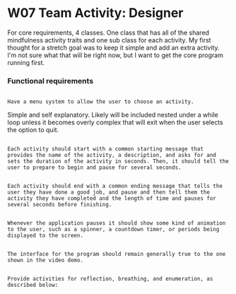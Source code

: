 <h1>
    W07 Team Activity: Designer
</h1>
<p>
For core requirements, 4 classes. One class that has all of the shared mindfulness activity traits and one sub class for each activity. My first thought for a stretch goal was to keep it simple and add an extra activity. I'm not sure what that will be right now, but I want to get the core program running first. 
</p>

<h3>
Functional requirements
</h3>
<code>
Have a menu system to allow the user to choose an activity.
</code>
<p>
Simple and self explanatory. Likely will be included nested under a while loop unless it becomes overly complex that will exit when the user selects the option to quit.
</p>
<code>
Each activity should start with a common starting message that provides the name of the activity, a description, and asks for and sets the duration of the activity in seconds. Then, it should tell the user to prepare to begin and pause for several seconds.
</code>
<p>

</p>
<code>
Each activity should end with a common ending message that tells the user they have done a good job, and pause and then tell them the activity they have completed and the length of time and pauses for several seconds before finishing.
</code>
<p>
</p>
<code>
Whenever the application pauses it should show some kind of animation to the user, such as a spinner, a countdown timer, or periods being displayed to the screen.
</code>
<p>
</p>
<code>
The interface for the program should remain generally true to the one shown in the video demo.
</code>
<p>
</p>
<code>
Provide activities for reflection, breathing, and enumeration, as described below:
</code>
<p>
</p>